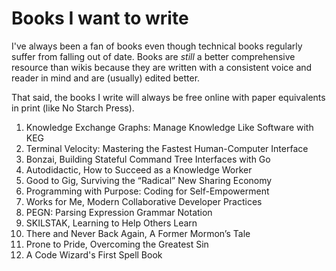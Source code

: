 # Books I want to write

I've always been a fan of books even though technical books regularly suffer from falling out of date. Books are *still* a better comprehensive resource than wikis because they are written with a consistent voice and reader in mind and are (usually) edited better.

That said, the books I write will always be free online with paper equivalents in print (like No Starch Press).

1.  Knowledge Exchange Graphs: Manage Knowledge Like Software with KEG
2.  Terminal Velocity: Mastering the Fastest Human-Computer Interface
3.  Bonzai, Building Stateful Command Tree Interfaces with Go
4.  Autodidactic, How to Succeed as a Knowledge Worker
5.  Good to Gig, Surviving the “Radical” New Sharing Economy
6.  Programming with Purpose: Coding for Self-Empowerment
7.  Works for Me, Modern Collaborative Developer Practices
8.  PEGN: Parsing Expression Grammar Notation
9.  SKILSTAK, Learning to Help Others Learn
10. There and Never Back Again, A Former Mormon’s Tale
11. Prone to Pride, Overcoming the Greatest Sin
12. A Code Wizard's First Spell Book
